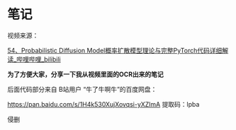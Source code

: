 # 笔记

视频来源：

[54、Probabilistic Diffusion Model概率扩散模型理论与完整PyTorch代码详细解读_哔哩哔哩_bilibili](https://www.bilibili.com/video/BV1b541197HX/?spm_id_from=333.337.search-card.all.click&vd_source=4c73a371278c480aa50abb2bfacac36a)

**为了方便大家，分享一下我从视频里面的OCR出来的笔记**

后面代码部分来自 B站用户 “牛了牛啊牛”的百度网盘：

https://pan.baidu.com/s/1H4k530XujXovqsi-yXZlmA 
提取码：lpba

侵删

